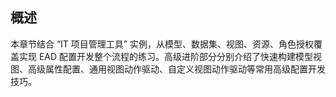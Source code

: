 ## 概述

本章节结合 “IT 项目管理工具” 实例，从模型、数据集、视图、资源、角色授权覆盖实现 EAD 配置开发整个流程的练习。高级进阶部分分别介绍了快速构建模型视图、高级属性配置、通用视图动作驱动、自定义视图动作驱动等常用高级配置开发技巧。